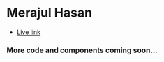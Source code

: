 # Merajul Hasan

- [Live link](https://merajulhasan.netlify.app/)

### More code and components coming soon...

